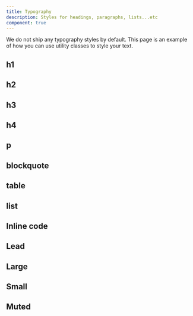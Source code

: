 ```yaml
---
title: Typography
description: Styles for headings, paragraphs, lists...etc
component: true
---
```


We do not ship any typography styles by default. This page is an example of how you can use utility classes to style your text.

<ComponentPreview
  name="typography-demo"
  description="A collection of typographic elements."
  className="[&_.preview]:!h-auto"
  hideCode
/>

## h1

<ComponentPreview name="typography-h1" />

## h2

<ComponentPreview name="typography-h2" />

## h3

<ComponentPreview name="typography-h3" />

## h4

<ComponentPreview name="typography-h4" />

## p

<ComponentPreview name="typography-p" />

## blockquote

<ComponentPreview name="typography-blockquote" />

## table

<ComponentPreview name="typography-table" />

## list

<ComponentPreview name="typography-list" />

## Inline code

<ComponentPreview name="typography-inline-code" />

## Lead

<ComponentPreview name="typography-lead" />

## Large

<ComponentPreview name="typography-large" />

## Small

<ComponentPreview name="typography-small" />

## Muted

<ComponentPreview name="typography-muted" />